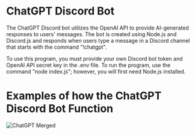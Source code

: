 # ChatGPT Discord Bot
The ChatGPT Discord bot utilizes the OpenAI API to provide AI-generated responses to users' messages. The bot is created using Node.js and Discord.js and responds when users type a message in a Discord channel that starts with the command "!chatgpt".

To use this program, you must provide your own Discord bot token and OpenAI API secret key in the .env file. To run the program, use the command "node index.js"; however, you will first need Node.js installed.

# Examples of how the ChatGPT Discord Bot Function
![ChatGPT Merged](https://user-images.githubusercontent.com/108039068/233410863-3ec71d59-cc51-437f-9108-426440064c9d.png)
